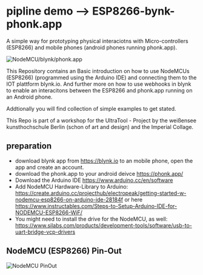 
# pipline demo --> ESP8266-bynk-phonk.app
A simple way for prototyping physical interaciotns with Micro-controllers (ESP8266) and mobile phones (android phones running phonk.app). 

![NodeMCU/blynk/phonk.app](https://raw.githubusercontent.com/tomekness/pipeline_esp8266-blynk-phonkApp/master/images/allApps.jpg)


This Repository contains an Basic introduction on how to use NodeMCUs (ESP8266) (programmed using the Arduino IDE) and connecting them to the IOT plattform blynk.io. And further more on how to use webhooks in blynk to enable an interacitons between the ESP8266 and phonk.app running on an Android phone.

Addtionally you will find collection of simple examples to get stated.

This Repo is part of a workshop for the UltraTool - Project by the weißensee kunsthochschule Berlin (schon of art and design) and the Imperial Collage.


## preparation

* download blynk app from https://blynk.io to an mobile phone, open the app and create an account. 
* download the phonk.app to your android deivce https://phonk.app/
* Download the Arduino IDE https://www.arduino.cc/en/software 
* Add NodeMCU Hardware-Library to Arduino: https://create.arduino.cc/projecthub/electropeak/getting-started-w-nodemcu-esp8266-on-arduino-ide-28184f or here https://www.instructables.com/Steps-to-Setup-Arduino-IDE-for-NODEMCU-ESP8266-WiF/
* You might need to install the drive for the NodeMCU, as well: https://www.silabs.com/products/development-tools/software/usb-to-uart-bridge-vcp-drivers


## NodeMCU (ESP8266) Pin-Out

![NodeMCU PinOut](https://camo.githubusercontent.com/2c53457216c16d904b4fe200948bc59926b1bf7ff33e46aca47df24a7bb917af/68747470733a2f2f62656e6e74686f6d73656e2e66696c65732e776f726470726573732e636f6d2f323031352f31322f6e6f64656d63755f70696e6f75745f3730302d322e706e67)
